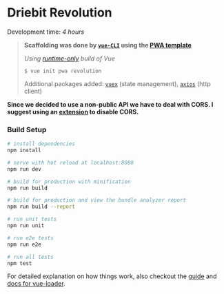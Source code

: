 # Driebit Revolution

Development time: *4 hours*

> **Scaffolding was done by [`vue-CLI`](https://github.com/vuejs/vue-cli) using the [PWA template](https://github.com/vuejs-templates/pwa)**
>
> *Using [runtime-only](https://gist.github.com/anchal20/f2ac9807263e106c1308f7143df1cf09) build of Vue*
>
> `$ vue init pwa revolution`
>
> Additional packages added: [`vuex`](https://github.com/vuejs/vuex) (state management), [`axios`](https://github.com/mzabriskie/axios) (http client)

**Since we decided to use a non-public API we have to deal with CORS.
I suggest using an [extension](https://chrome.google.com/webstore/detail/cors-toggle/omcncfnpmcabckcddookmnajignpffnh?hl=en) to disable CORS.**

### **Build Setup**

``` bash
# install dependencies
npm install

# serve with hot reload at localhost:8080
npm run dev

# build for production with minification
npm run build

# build for production and view the bundle analyzer report
npm run build --report

# run unit tests
npm run unit

# run e2e tests
npm run e2e

# run all tests
npm test
```

For detailed explanation on how things work, also checkout the [guide](http://vuejs-templates.github.io/webpack/) and [docs for vue-loader](http://vuejs.github.io/vue-loader).
